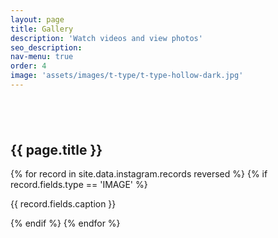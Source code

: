 ```yaml
---
layout: page
title: Gallery
description: 'Watch videos and view photos'
seo_description:
nav-menu: true
order: 4
image: 'assets/images/t-type/t-type-hollow-dark.jpg'
---
```


<!-- Main -->
<div id="main" class="alt">

<!-- Gallery -->
<section style="margin-top: 6em">
	<div class="inner">
		<h2>{{ page.title }}</h2>
		<div class="row 100% uniform" style="margin-bottom: 2em">
			{% for record in site.data.instagram.records reversed %}
			{% if record.fields.type == 'IMAGE' %}
			<div class="4u 12u$(medium)">
				<img class="image fit" src="{{ record.fields.image }}" alt="">
				<p>{{ record.fields.caption }}</p>
			</div>
			{% endif %}
			{% endfor %}
		</div>
	</div>
</section>

</div>